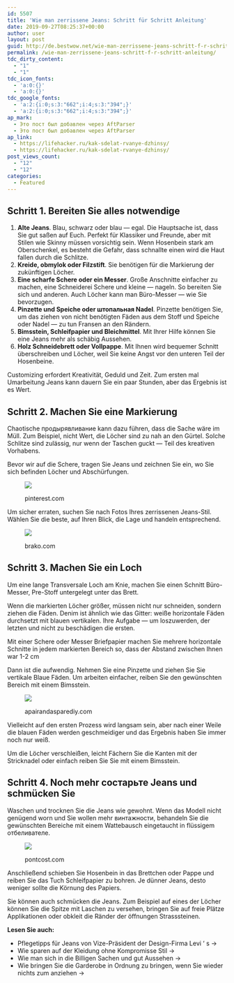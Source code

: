 ```yaml
---
id: 5507
title: 'Wie man zerrissene Jeans: Schritt für Schritt Anleitung'
date: 2019-09-27T08:25:37+00:00
author: user
layout: post
guid: http://de.bestwow.net/wie-man-zerrissene-jeans-schritt-f-r-schritt-anleitung/
permalink: /wie-man-zerrissene-jeans-schritt-f-r-schritt-anleitung/
tdc_dirty_content:
  - "1"
  - "1"
tdc_icon_fonts:
  - 'a:0:{}'
  - 'a:0:{}'
tdc_google_fonts:
  - 'a:2:{i:0;s:3:"662";i:4;s:3:"394";}'
  - 'a:2:{i:0;s:3:"662";i:4;s:3:"394";}'
ap_mark:
  - Это пост был добавлен через AftParser
  - Это пост был добавлен через AftParser
ap_link:
  - https://lifehacker.ru/kak-sdelat-rvanye-dzhinsy/
  - https://lifehacker.ru/kak-sdelat-rvanye-dzhinsy/
post_views_count:
  - "12"
  - "12"
categories:
  - Featured
---
```

## Schritt 1. Bereiten Sie alles notwendige

  1. **Alte Jeans**. Blau, schwarz oder blau — egal. Die Hauptsache ist, dass Sie gut saßen auf Euch. Perfekt für Klassiker und Freunde, aber mit Stilen wie Skinny müssen vorsichtig sein. Wenn Hosenbein stark am Oberschenkel, es besteht die Gefahr, dass schnallte einen wird die Haut fallen durch die Schlitze.
  2. **Kreide, obmylok oder Filzstift**. Sie benötigen für die Markierung der zukünftigen Löcher.
  3. **Eine scharfe Schere oder ein Messer**. Große Anschnitte einfacher zu machen, eine Schneiderei Schere und kleine — nageln. So bereiten Sie sich und anderen. Auch Löcher kann man Büro-Messer — wie Sie bevorzugen.
  4. **Pinzette und Speiche oder штопальная Nadel**. Pinzette benötigen Sie, um das ziehen von nicht benötigten Fäden aus dem Stoff und Speiche oder Nadel — zu tun Fransen an den Rändern.
  5. **Bimsstein, Schleifpapier und Bleichmittel**. Mit Ihrer Hilfe können Sie eine Jeans mehr als schäbig Aussehen.
  6. **Holz Schneidebrett oder Vollpappe**. Mit Ihnen wird bequemer Schnitt überschreiben und Löcher, weil Sie keine Angst vor den unteren Teil der Hosenbeine.

Customizing erfordert Kreativität, Geduld und Zeit. Zum ersten mal Umarbeitung Jeans kann dauern Sie ein paar Stunden, aber das Ergebnis ist es Wert.

## Schritt 2. Machen Sie eine Markierung

Chaotische продырявливание kann dazu führen, dass die Sache wäre im Müll. Zum Beispiel, nicht Wert, die Löcher sind zu nah an den Gürtel. Solche Schlitze sind zulässig, nur wenn der Taschen guckt — Teil des kreativen Vorhabens.

Bevor wir auf die Schere, tragen Sie Jeans und zeichnen Sie ein, wo Sie sich befinden Löcher und Abschürfungen.<figure>

![](http://de.bestwow.net/wp-content/uploads/2019/09/kak-sdelat-rvanye-dzhinsy-poshagovaya-instrukciya-1.jpg) <figcaption>pinterest.com</figcaption></figure> 

Um sicher erraten, suchen Sie nach Fotos Ihres zerrissenen Jeans-Stil. Wählen Sie die beste, auf Ihren Blick, die Lage und handeln entsprechend.<figure>

![](http://de.bestwow.net/wp-content/uploads/2019/09/kak-sdelat-rvanye-dzhinsy-poshagovaya-instrukciya-2.jpg) <figcaption>brako.com</figcaption></figure> 

## Schritt 3. Machen Sie ein Loch

Um eine lange Transversale Loch am Knie, machen Sie einen Schnitt Büro-Messer, Pre-Stoff untergelegt unter das Brett.

Wenn die markierten Löcher größer, müssen nicht nur schneiden, sondern ziehen die Fäden. Denim ist ähnlich wie das Gitter: weiße horizontale Fäden durchsetzt mit blauen vertikalen. Ihre Aufgabe — um loszuwerden, der letzten und nicht zu beschädigen die ersten.

Mit einer Schere oder Messer Briefpapier machen Sie mehrere horizontale Schnitte in jedem markierten Bereich so, dass der Abstand zwischen Ihnen war 1-2 cm

Dann ist die aufwendig. Nehmen Sie eine Pinzette und ziehen Sie Sie vertikale Blaue Fäden. Um arbeiten einfacher, reiben Sie den gewünschten Bereich mit einem Bimsstein.<figure>

![](http://de.bestwow.net/wp-content/uploads/2019/09/kak-sdelat-rvanye-dzhinsy-poshagovaya-instrukciya-3.jpg) <figcaption>apairandasparediy.com</figcaption></figure> 

Vielleicht auf den ersten Prozess wird langsam sein, aber nach einer Weile die blauen Fäden werden geschmeidiger und das Ergebnis haben Sie immer noch nur weiß.

Um die Löcher verschleißen, leicht Fächern Sie die Kanten mit der Stricknadel oder einfach reiben Sie Sie mit einem Bimsstein.

## Schritt 4. Noch mehr состарьте Jeans und schmücken Sie

Waschen und trocknen Sie die Jeans wie gewohnt. Wenn das Modell nicht genügend worn und Sie wollen mehr винтажности, behandeln Sie die gewünschten Bereiche mit einem Wattebausch eingetaucht in flüssigem отбеливателе.<figure>

![](http://de.bestwow.net/wp-content/uploads/2019/09/kak-sdelat-rvanye-dzhinsy-poshagovaya-instrukciya-4.jpg) <figcaption>pontcost.com</figcaption></figure> 

Anschließend schieben Sie Hosenbein in das Brettchen oder Pappe und reiben Sie das Tuch Schleifpapier zu bohren. Je dünner Jeans, desto weniger sollte die Körnung des Papiers.</p> 

Sie können auch schmücken die Jeans. Zum Beispiel auf eines der Löcher können Sie die Spitze mit Laschen zu versehen, bringen Sie auf freie Plätze Applikationen oder obkleit die Ränder der öffnungen Strasssteinen.

**Lesen Sie auch:**

  * Pflegetipps für Jeans von Vize-Präsident der Design-Firma Levi &#8216; s →
  * Wie sparen auf der Kleidung ohne Kompromisse Stil →
  * Wie man sich in die Billigen Sachen und gut Aussehen → 
  * Wie bringen Sie die Garderobe in Ordnung zu bringen, wenn Sie wieder nichts zum anziehen →